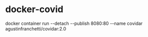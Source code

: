 # docker-covid
docker container run --detach --publish 8080:80 --name covidar agustinfranchetti/covidar:2.0


